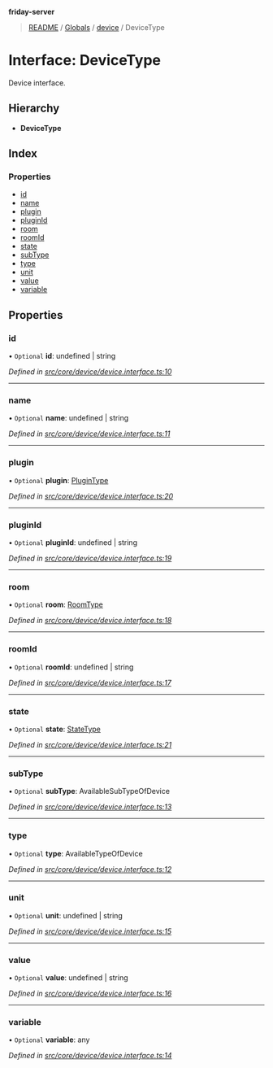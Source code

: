 **friday-server**

> [README](../README.md) / [Globals](../globals.md) / [device](../modules/device.md) / DeviceType

# Interface: DeviceType

Device interface.

## Hierarchy

* **DeviceType**

## Index

### Properties

* [id](device.devicetype.md#id)
* [name](device.devicetype.md#name)
* [plugin](device.devicetype.md#plugin)
* [pluginId](device.devicetype.md#pluginid)
* [room](device.devicetype.md#room)
* [roomId](device.devicetype.md#roomid)
* [state](device.devicetype.md#state)
* [subType](device.devicetype.md#subtype)
* [type](device.devicetype.md#type)
* [unit](device.devicetype.md#unit)
* [value](device.devicetype.md#value)
* [variable](device.devicetype.md#variable)

## Properties

### id

• `Optional` **id**: undefined \| string

*Defined in [src/core/device/device.interface.ts:10](https://github.com/friday-ai/friday/blob/cd1d9b5/server/src/core/device/device.interface.ts#L10)*

___

### name

• `Optional` **name**: undefined \| string

*Defined in [src/core/device/device.interface.ts:11](https://github.com/friday-ai/friday/blob/cd1d9b5/server/src/core/device/device.interface.ts#L11)*

___

### plugin

• `Optional` **plugin**: [PluginType](plugin.plugintype.md)

*Defined in [src/core/device/device.interface.ts:20](https://github.com/friday-ai/friday/blob/cd1d9b5/server/src/core/device/device.interface.ts#L20)*

___

### pluginId

• `Optional` **pluginId**: undefined \| string

*Defined in [src/core/device/device.interface.ts:19](https://github.com/friday-ai/friday/blob/cd1d9b5/server/src/core/device/device.interface.ts#L19)*

___

### room

• `Optional` **room**: [RoomType](room.roomtype.md)

*Defined in [src/core/device/device.interface.ts:18](https://github.com/friday-ai/friday/blob/cd1d9b5/server/src/core/device/device.interface.ts#L18)*

___

### roomId

• `Optional` **roomId**: undefined \| string

*Defined in [src/core/device/device.interface.ts:17](https://github.com/friday-ai/friday/blob/cd1d9b5/server/src/core/device/device.interface.ts#L17)*

___

### state

• `Optional` **state**: [StateType](state.statetype.md)

*Defined in [src/core/device/device.interface.ts:21](https://github.com/friday-ai/friday/blob/cd1d9b5/server/src/core/device/device.interface.ts#L21)*

___

### subType

• `Optional` **subType**: AvailableSubTypeOfDevice

*Defined in [src/core/device/device.interface.ts:13](https://github.com/friday-ai/friday/blob/cd1d9b5/server/src/core/device/device.interface.ts#L13)*

___

### type

• `Optional` **type**: AvailableTypeOfDevice

*Defined in [src/core/device/device.interface.ts:12](https://github.com/friday-ai/friday/blob/cd1d9b5/server/src/core/device/device.interface.ts#L12)*

___

### unit

• `Optional` **unit**: undefined \| string

*Defined in [src/core/device/device.interface.ts:15](https://github.com/friday-ai/friday/blob/cd1d9b5/server/src/core/device/device.interface.ts#L15)*

___

### value

• `Optional` **value**: undefined \| string

*Defined in [src/core/device/device.interface.ts:16](https://github.com/friday-ai/friday/blob/cd1d9b5/server/src/core/device/device.interface.ts#L16)*

___

### variable

• `Optional` **variable**: any

*Defined in [src/core/device/device.interface.ts:14](https://github.com/friday-ai/friday/blob/cd1d9b5/server/src/core/device/device.interface.ts#L14)*
